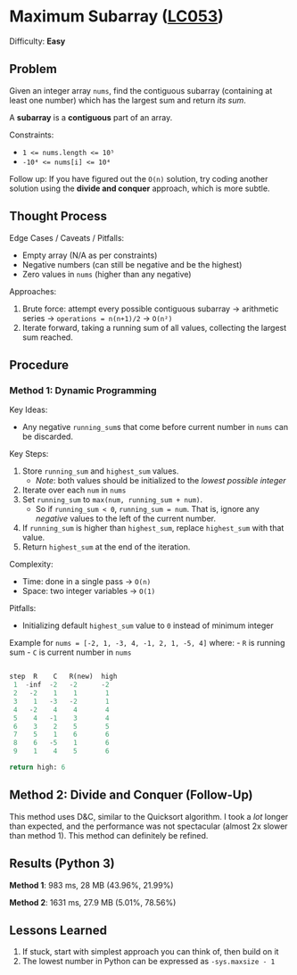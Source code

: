 # Maximum Subarray ([LC053](https://leetcode.com/problems/maximum-subarray/))
Difficulty: **Easy**

## Problem

Given an integer array `nums`, find the contiguous subarray (containing at least one number) which has the largest sum and return *its sum*.

A **subarray** is a **contiguous** part of an array.

Constraints:
- `1 <= nums.length <= 10⁵`
- `-10⁴ <= nums[i] <= 10⁴`

Follow up: If you have figured out the `O(n)` solution, try coding another solution using the **divide and conquer** approach, which is more subtle.

## Thought Process

Edge Cases / Caveats / Pitfalls:
- Empty array (N/A as per constraints)
- Negative numbers (can still be negative and be the highest)
- Zero values in `nums` (higher than any negative)

Approaches:
1. Brute force: attempt every possible contiguous subarray -> arithmetic series -> `operations = n(n+1)/2` -> `O(n²)`
2. Iterate forward, taking a running sum of all values, collecting the largest sum reached.

## Procedure

### Method 1: Dynamic Programming

Key Ideas:
- Any negative `running_sum`s that come before current number in `nums` can be discarded.

Key Steps:
1. Store `running_sum` and `highest_sum` values.
    - *Note*: both values should be initialized to the *lowest possible integer*
2. Iterate over each `num` in `nums`
3. Set `running_sum` to `max(num, running_sum + num)`.
    - So if `running_sum < 0`, `running_sum = num`.  That is, ignore any *negative* values to the left of the current number.
4. If `running_sum` is higher than `highest_sum`, replace `highest_sum` with that value.
5. Return `highest_sum` at the end of the iteration.

Complexity:
- Time: done in a single pass -> `O(n)`
- Space: two integer variables -> `O(1)`

Pitfalls:
- Initializing default `highest_sum` value to `0` instead of minimum integer

Example for `nums = [-2, 1, -3, 4, -1, 2, 1, -5, 4]` where:
    - `R` is running sum
    - `C` is current number in `nums`
```python

step  R    C   R(new)  high
 1  -inf  -2   -2      -2
 2   -2    1    1       1
 3    1   -3   -2       1 
 4   -2    4    4       4
 5    4   -1    3       4  
 6    3    2    5       5
 7    5    1    6       6 
 8    6   -5    1       6
 9    1    4    5       6

return high: 6
```

## Method 2: Divide and Conquer (Follow-Up)

This method uses D&C, similar to the Quicksort algorithm.  I took a *lot* longer than expected, and the performance was not spectacular (almost 2x slower than method 1).  This method can definitely be refined.

## Results (Python 3)

**Method 1**: 983 ms, 28 MB (43.96%, 21.99%)

**Method 2**: 1631 ms, 27.9 MB (5.01%, 78.56%)

## Lessons Learned
1. If stuck, start with simplest approach you can think of, then build on it
2. The lowest number in Python can be expressed as `-sys.maxsize - 1`
